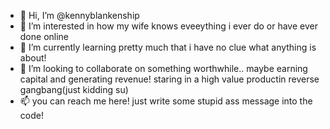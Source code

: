 - 👋 Hi, I’m @kennyblankenship
- 👀 I’m interested in how my wife knows eveeything i ever do or have ever done online
- 🌱 I’m currently learning pretty much that i have no clue what anything is about!
- 💞️ I’m looking to collaborate on something worthwhile.. maybe earning capital and generating revenue! staring in a high value productin reverse gangbang(just kidding su)
- 📫 you can reach me here! just write some stupid ass message into the code!

<!---
Notdabossweneeded/Notdabossweneeded is a ✨ special ✨ repository because its `README.md` (this file) appears on your GitHub profile.
You can click the Preview link to take a look at your changes.
--->
